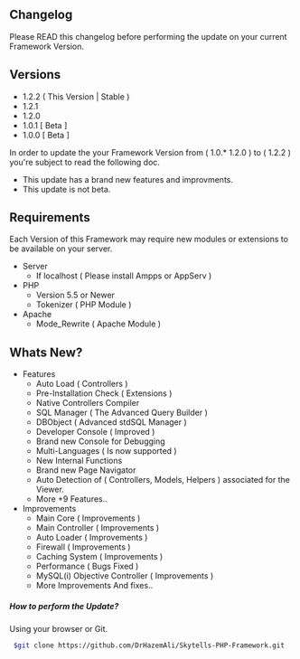 
## Changelog
Please READ this changelog before performing the update on your current Framework Version.

## Versions
- 1.2.2 ( This Version | Stable )
- 1.2.1
- 1.2.0
- 1.0.1 [ Beta ]
- 1.0.0 [ Beta ]

In order to update the your Framework Version from ( 1.0.* 1.2.0 ) to ( 1.2.2 ) you're subject to read the following doc.
- This update has a brand new features and improvments.
- This update is not beta.

## Requirements
Each Version of this Framework may require new modules or extensions to be available on your server.

- Server
    - If localhost ( Please install Ampps or AppServ )
- PHP
    - Version 5.5 or Newer
    - Tokenizer ( PHP Module )
- Apache
    - Mode_Rewrite ( Apache Module )





## Whats New?
- Features
    - Auto Load ( Controllers )
    - Pre-Installation Check ( Extensions )
    - Native Controllers Compiler
    - SQL Manager ( The Advanced Query Builder )
    - DBObject ( Advanced stdSQL Manager )
    - Developer Console ( Improved )
    - Brand new Console for Debugging
    - Multi-Languages ( Is now supported )
    - New Internal Functions
    - Brand new Page Navigator
    - Auto Detection of ( Controllers, Models, Helpers ) associated for the Viewer.
    - More +9 Features..
- Improvements
    - Main Core ( Improvements )
    - Main Controller ( Improvements )
    - Auto Loader ( Improvements )
    - Firewall ( Improvements )
    - Caching System ( Improvements )
    - Performance ( Bugs Fixed )
    - MySQL(i) Objective Controller ( Improvements )
    - More Improvements And fixes..



##### How to perform the Update?
Using your browser or Git.

```sh
 $git clone https://github.com/DrHazemAli/Skytells-PHP-Framework.git
```
